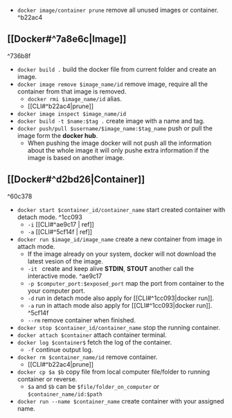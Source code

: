 - `docker image/container prune` remove all unused images or container. ^b22ac4
## [[Docker#^7a8e6c|Image]]
^736b8f
- `docker build .` build the docker file  from current folder and create an image.
- `docker image remove $image_name/id` remove image, require all the container from that image is removed.
	- `docker rmi $image_name/id` alias.
	- [[CLI#^b22ac4|prune]]
- `docker image inspect $image_name/id`
- `docker build -t $name:$tag .` create image with a name and tag.
- `docker push/pull $username/$image_name:$tag_name` push or pull the image form the **docker hub**. 
	- When pushing the image docker will not push all the information about the whole image it will only pushe extra information if the image is based on another image.
## [[Docker#^d2bd26|Container]]
^60c378
- `docker start $container_id/container_name` start created container with detach mode. ^1cc093
	- `-i` [[CLI#^ae9c17 | ref]]
	- `-a` [[CLI#^5cf14f | ref]]
- `docker run $image_id/image_name` create a new container from image in attach mode.
	- If the image already on your system, docker will not download the latest vesion of the image.
	- `-it ` create and keep alive **STDIN**, **STOUT** another call the interactive mode. ^ae9c17
	- `-p $computer_port:$exposed_port` map the port from container to the your computer port.
	-  `-d` run in detach mode also apply for [[CLI#^1cc093|docker run]].
	- `-a` run in attach mode also apply for [[CLI#^1cc093|docker run]]. ^5cf14f
	- `--rm` remove container when finished.
- `docker stop $container_id/container_name` stop the running container.
- `docker attach $container` attach container terminal.
- `docker log $container$` fetch the log of the container.
	- `-f` continue output log.
- `docker rm $container_name/id` remove container.
	- [[CLI#^b22ac4|prune]]
- `docker cp $a $b` copy file from local computer file/folder to running container or reverse.
	- `$a` and `$b` can be `$file/folder_on_computer` or `$container_name/id:$path`
- `docker run --name $container_name` create container with your assigned name.